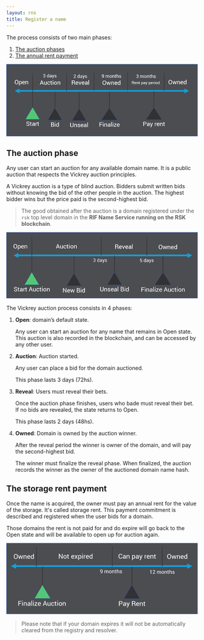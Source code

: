 ```yaml
---
layout: rns
title: Register a name
---
```


The process consists of two main phases:

1. [The auction phases](#the-auction-phase)
2. [The annual rent payment](#the-storage-rent-payment)

<img src="/img/phases.png" class="img-fluid" alt="phases" />

## The auction phase

Any user can start an auction for any available domain name. It is a public auction that respects the Vickrey auction principles.

A Vickrey auction is a type of blind auction. Bidders submit written bids without knowing the bid of the other people in the auction. The highest bidder wins but the price paid is the second-highest bid.

> The good obtained after the auction is a domain registered under the `rsk` top level domain in the **RIF Name Service running on the RSK blockchain**.

<img src="/img/auction-phase.png" class="img-fluid" alt="auction-phase" />

The Vickrey auction process consists in 4 phases:

1. **Open**: domain’s default state.

    Any user can start an auction for any name that remains in Open state. This auction is also recorded in the blockchain, and can be accessed by any other user.

2. **Auction**: Auction started.

    Any user can place a bid for the domain auctioned.

    This phase lasts 3 days (72hs).

3. **Reveal**: Users must reveal their bets.

    Once the auction phase finishes, users who bade must reveal their bet. If no bids are revealed, the state returns to Open.

    This phase lasts 2 days (48hs).

4. **Owned**: Domain is owned by the auction winner.

    After the reveal period the winner is owner of the domain, and will pay the second-highest bid.

    The winner must finalize the reveal phase. When finalized, the auction records the winner as the owner of the auctioned domain name hash.

## The storage rent payment

Once the name is acquired, the owner must pay an annual rent for the value of the storage. It's called storage rent. This payment commitment is described and registered when the user bids for a domain.

Those domains the rent is not paid for and do expire will go back to the Open state and will be available to open up for auction again.

<img src="/img/rent-phase.png" class="img-fluid" alt="rent-phase" />

> Please note that if your domain expires it will not be automatically cleared from the registry and resolver.
